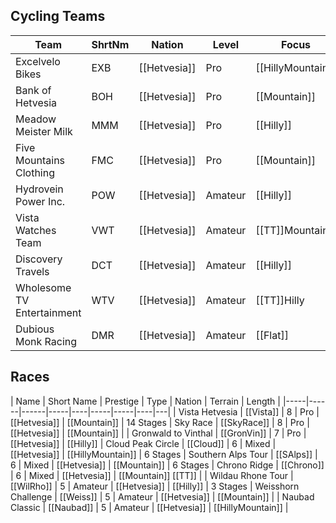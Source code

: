 ## Cycling Teams

| Team | ShrtNm | Nation | Level | Focus |
|-------|-------|---------|-------|-----|
| Excelvelo Bikes | EXB | [[Hetvesia]] | Pro | [[HillyMountain]]
| Bank of Hetvesia | BOH | [[Hetvesia]] | Pro | [[Mountain]]
| Meadow Meister Milk | MMM | [[Hetvesia]] | Pro | [[Hilly]]
| Five Mountains Clothing | FMC | [[Hetvesia]] | Pro | [[Mountain]]
| Hydrovein Power Inc. | POW | [[Hetvesia]] | Amateur | [[Hilly]]
| Vista Watches Team | VWT | [[Hetvesia]] | Amateur | [[TT]]Mountain
| Discovery Travels | DCT | [[Hetvesia]] | Amateur | [[Hilly]]
| Wholesome TV Entertainment | WTV | [[Hetvesia]] | Amateur | [[TT]]Hilly
| Dubious Monk Racing | DMR | [[Hetvesia]] | Amateur | [[Flat]]

## Races

| Name | Short Name | Prestige | Type | Nation | Terrain | Length |
|-----|------|------|-----|----|-----|-----|----|---|
| Vista Hetvesia | [[Vista]] | 8 | Pro | [[Hetvesia]] | [[Mountain]] | 14 Stages
| Sky Race | [[SkyRace]] | 8 | Pro | [[Hetvesia]] | [[Mountain]] | 
| Gronwald to Vinthal | [[GronVin]] | 7 | Pro | [[Hetvesia]] | [[Hilly]]
| Cloud Peak Circle | [[Cloud]] | 6 | Mixed | [[Hetvesia]] | [[HillyMountain]] | 6 Stages
| Southern Alps Tour | [[SAlps]] | 6 | Mixed | [[Hetvesia]] | [[Mountain]] | 6 Stages
| Chrono Ridge | [[Chrono]] | 6 | Mixed | [[Hetvesia]] | [[Mountain]] [[TT]] |
| Wildau Rhone Tour | [[WilRho]] |  5 | Amateur | [[Hetvesia]] | [[Hilly]] | 3 Stages
| Weisshorn Challenge | [[Weiss]] | 5 | Amateur | [[Hetvesia]] | [[Mountain]] | 
| Naubad Classic | [[Naubad]] | 5 | Amateur | [[Hetvesia]] | [[HillyMountain]] |
